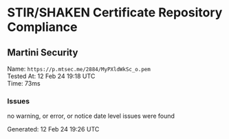 # STIR/SHAKEN Certificate Repository Compliance

## Martini Security

Name: `https://p.mtsec.me/2884/MyPXldWkSc_o.pem`\
Tested At: 12 Feb 24 19:18 UTC\
Time: 73ms

### Issues

no warning, or error, or notice date level issues were found

Generated: 12 Feb 24 19:26 UTC